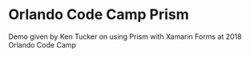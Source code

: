 # Orlando Code Camp Prism

Demo given by Ken Tucker on using Prism with Xamarin Forms at 2018 Orlando Code Camp
